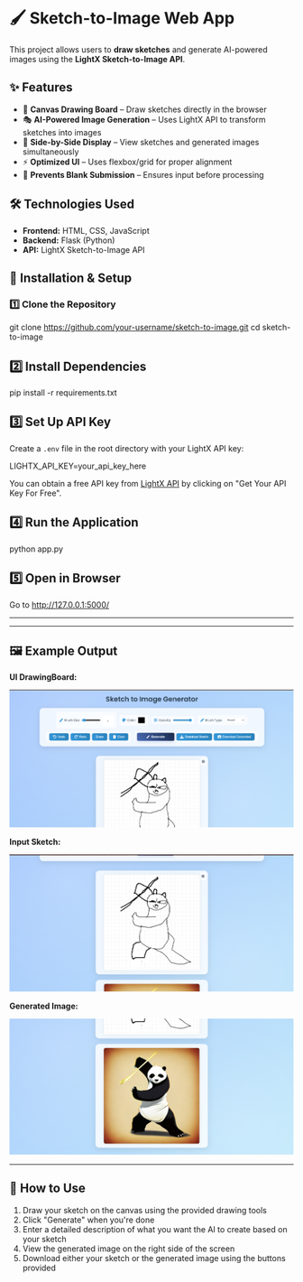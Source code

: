 # 🖌️ Sketch-to-Image Web App

This project allows users to **draw sketches** and generate AI-powered images using the **LightX Sketch-to-Image API**.

## ✨ Features

- 🎨 **Canvas Drawing Board** – Draw sketches directly in the browser
- 🎭 **AI-Powered Image Generation** – Uses LightX API to transform sketches into images
- 📌 **Side-by-Side Display** – View sketches and generated images simultaneously
- ⚡ **Optimized UI** – Uses flexbox/grid for proper alignment
- 🚫 **Prevents Blank Submission** – Ensures input before processing

## 🛠️ Technologies Used

- **Frontend:** HTML, CSS, JavaScript
- **Backend:** Flask (Python)
- **API:** LightX Sketch-to-Image API

## 🚀 Installation & Setup

### 1️⃣ Clone the Repository

git clone https://github.com/your-username/sketch-to-image.git
cd sketch-to-image

## 2️⃣ Install Dependencies

pip install -r requirements.txt

## 3️⃣ Set Up API Key

Create a `.env` file in the root directory with your LightX API key:

LIGHTX_API_KEY=your_api_key_here

You can obtain a free API key from [LightX API](https://www.lightxeditor.com/api/) by clicking on "Get Your API Key For Free".

## 4️⃣ Run the Application

python app.py

## 5️⃣ Open in Browser

Go to http://127.0.0.1:5000/

---

---

## 🖼️ Example Output

**UI DrawingBoard:**

![UI](static/temp_images/ui.png)

**Input Sketch:**

![Sketch](static/temp_images/input.png)

**Generated Image:**

![Result](static/temp_images/output.png)

---



## 📝 How to Use

1. Draw your sketch on the canvas using the provided drawing tools
2. Click "Generate" when you're done
3. Enter a detailed description of what you want the AI to create based on your sketch
4. View the generated image on the right side of the screen
5. Download either your sketch or the generated image using the buttons provided
